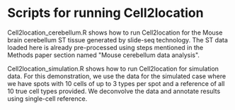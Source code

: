 # Scripts for running Cell2location
Cell2location_cerebellum.R shows how to run Cell2location for the Mouse brain cerebellum ST tissue generated by slide-seq technology. The ST data loaded here is already pre-processed using steps mentioned in the Methods paper section named "Mouse cerebellum data analysis".

Cell2location_simulation.R shows how to run Cell2location for simulation data. For this demonstration, we use the data for the simulated case where we have spots with 10 cells of up to 3 types per spot and a reference of all 10 true cell types provided. We deconvolve the data and annotate results using single-cell reference.
